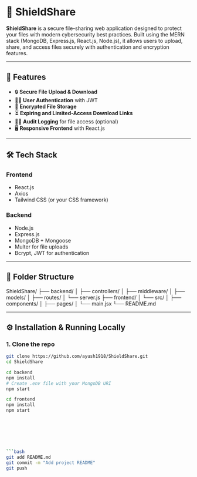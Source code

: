 # 🔐 ShieldShare

**ShieldShare** is a secure file-sharing web application designed to protect your files with modern cybersecurity best practices. Built using the MERN stack (MongoDB, Express.js, React.js, Node.js), it allows users to upload, share, and access files securely with authentication and encryption features.

---

## 🚀 Features

- 🔒 **Secure File Upload & Download**
- 🧑‍💻 **User Authentication** with JWT
- 🔐 **Encrypted File Storage**
- ⏳ **Expiring and Limited-Access Download Links**
- 🕵️‍♂️ **Audit Logging** for file access (optional)
- 🖥️ **Responsive Frontend** with React.js

---

## 🛠️ Tech Stack

### Frontend
- React.js
- Axios
- Tailwind CSS (or your CSS framework)

### Backend
- Node.js
- Express.js
- MongoDB + Mongoose
- Multer for file uploads
- Bcrypt, JWT for authentication

---

## 📂 Folder Structure

ShieldShare/
├── backend/
│ ├── controllers/
│ ├── middleware/
│ ├── models/
│ ├── routes/
│ └── server.js
├── frontend/
│ └── src/
│ ├── components/
│ ├── pages/
│ └── main.jsx
└── README.md


---







## ⚙️ Installation & Running Locally

### 1. Clone the repo
```bash
git clone https://github.com/ayush1918/ShieldShare.git
cd ShieldShare

cd backend
npm install
# Create .env file with your MongoDB URI
npm start

cd frontend
npm install
npm start







```bash
git add README.md
git commit -m "Add project README"
git push

